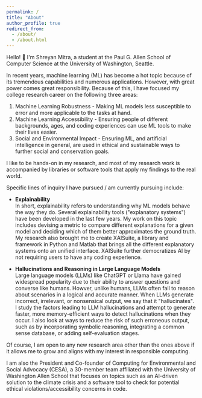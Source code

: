 ```yaml
---
permalink: /
title: "About"
author_profile: true
redirect_from: 
  - /about/
  - /about.html
---
```


Hello! :wave: I'm Shreyan Mitra, a student at the Paul G. Allen School of Computer Science at the University of Washington, Seattle. 

In recent years, machine learning (ML) has become a hot topic because of its tremendous capabilities and numerous applications. However, with great power comes great responsibility. Because of this, I have focused my college research career on the following three areas:

1. Machine Learning Robustness - Making ML models less susceptible to error and more applicable to the tasks at hand.
2. Machine Learning Accessibility - Ensuring people of different backgrounds, ages, and coding experiences can use ML tools to make their lives easier.
3. Social and Environmental Impact - Ensuring ML, and artificial intelligence in general, are used in ethical and sustainable ways to further social and conservation goals.

I like to be hands-on in my research, and most of my research work is accompanied by libraries or software tools that apply my findings to the real world.

Specific lines of inquiry I have pursued / am currently pursuing include:

- **Explainability**\
In short, explainability refers to understanding why ML models behave the way they do. Several explainability tools ("explanatory systems") have been developed in the last few years. My work on this topic includes devising a metric to compare different explanations for a given model and deciding which of them better approximates the ground truth. My research also brought me to create XAISuite, a library and framework in Python and Matlab that brings all the different explanatory systems onto an unified interface. XAISuite further democratizes AI by not requiring users to have any coding experience.

- **Hallucinations and Reasoning in Large Language Models**\
Large language models (LLMs) like ChatGPT or Llama have gained widespread popularity due to their ability to answer questions and converse like humans. Howver, unlike humans, LLMs often fail to reason about scenarios in a logical and accurate manner. When LLMs generate incorrect, irrelevant, or nonsensical output, we say that it "hallucinates". I study the factors leading to LLM hallucinations and attempt to generate faster, more memory-efficient ways to detect hallucinations when they occur. I also look at ways to reduce the risk of such erroneous output, such as by incorporating symbolic reasoning, integrating a common sense database, or adding self-evaluation stages.

Of course, I am open to any new research area other than the ones above if it allows me to grow and aligns with my interest in responsible computing. 

I am also the President and Co-founder of Computing for Environmental and Social Advocacy (CESA), a 30-member team affiliated with the University of Washington Allen School that focuses on topics such as an AI-driven solution to the climate crisis and a software tool to check for potential ethical violations/accessibility concerns in code.



